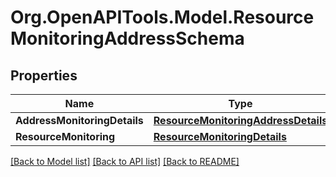 
# Org.OpenAPITools.Model.ResourceMonitoringAddressSchema

## Properties

Name | Type | Description | Notes
------------ | ------------- | ------------- | -------------
**AddressMonitoringDetails** | [**ResourceMonitoringAddressDetails**](ResourceMonitoringAddressDetails.md) |  | [optional] 
**ResourceMonitoring** | [**ResourceMonitoringDetails**](ResourceMonitoringDetails.md) |  | [optional] 

[[Back to Model list]](../README.md#documentation-for-models)
[[Back to API list]](../README.md#documentation-for-api-endpoints)
[[Back to README]](../README.md)

